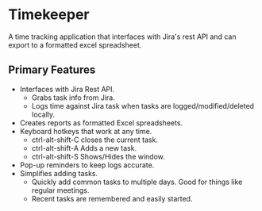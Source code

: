 # Timekeeper
A time tracking application that interfaces with Jira's rest API and can export to a formatted excel spreadsheet.

## Primary Features
* Interfaces with Jira Rest API.
	* Grabs task info from Jira.
	* Logs time against Jira task when tasks are logged/modified/deleted locally.
* Creates reports as formatted Excel spreadsheets.
* Keyboard hotkeys that work at any time.
	* ctrl-alt-shift-C closes the current task.
	* ctrl-alt-shift-A Adds a new task.
	* ctrl-alt-shift-S Shows/Hides the window.
* Pop-up reminders to keep logs accurate.
* Simplifies adding tasks.
	* Quickly add common tasks to multiple days. Good for things like regular meetings.
	* Recent tasks are remembered and easily started.
